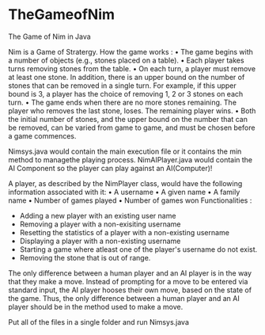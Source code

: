 # TheGameofNim
The Game of Nim in Java 

Nim is a Game of Stratergy.
How the game works : 
• The game begins with a number of objects (e.g., stones placed on a table).
• Each player takes turns removing stones from the table.
• On each turn, a player must remove at least one stone. In addition, there is an upper bound on the
number of stones that can be removed in a single turn. For example, if this upper bound is 3, a
player has the choice of removing 1, 2 or 3 stones on each turn.
• The game ends when there are no more stones remaining. The player who removes the last stone,
loses. The remaining player wins.
• Both the initial number of stones, and the upper bound on the number that can be removed, can be
varied from game to game, and must be chosen before a game commences.

Nimsys.java would contain the main execution file or it contains the min method to managethe playing process.
NimAIPlayer.java would contain the AI Component so the player can play against an AI(Computer)!

A player, as described by the NimPlayer class, would have the following information associated with
it:
• A username
• A given name
• A family name
• Number of games played
• Number of games won
Functionalities : 
- Adding a new player with an existing user name 
- Removing a player with a non-exisiting username 
- Resetting the statistics of a player with a non-existing username 
- Displaying a player with a non-existing username 
- Starting a game where atleast one of the player's username do not exist. 
- Removing the stone that is out of range. 


The only difference between a human player and an AI player is in the way that they make a move.
Instead of prompting for a move to be entered via standard input, the AI player hooses their
own move, based on the state of the game. Thus, the only difference between a human player and an AI
player should be in the method used to make a move.


Put all of the files in a single folder and run Nimsys.java 
